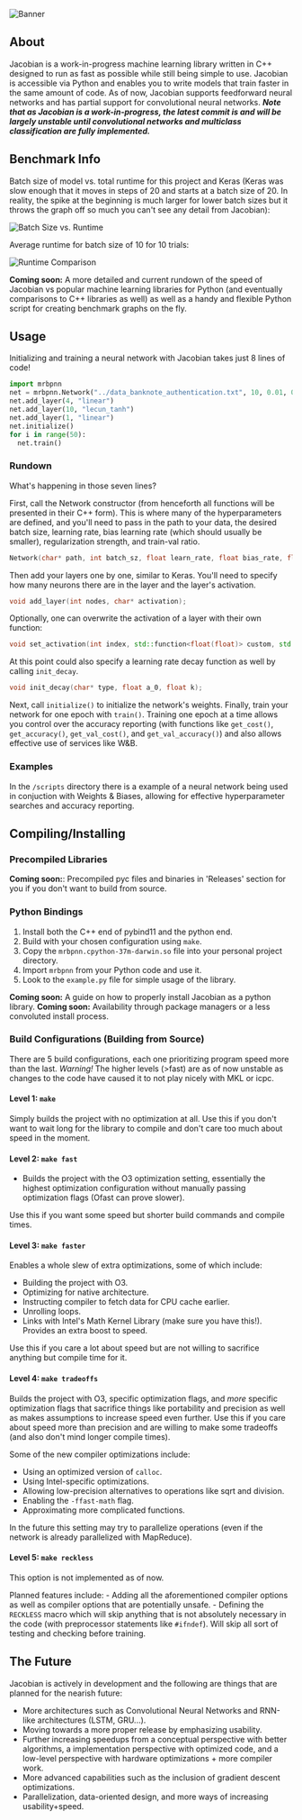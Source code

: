 ![Banner](./pictures/banner.png)

## About
Jacobian is a work-in-progress machine learning library written in C++ designed to run as fast as possible while still being simple to use. Jacobian is accessible via Python and enables you to write models that train faster in the same amount of code. As of now, Jacobian supports feedforward neural networks and has partial support for convolutional neural networks. ***Note that as Jacobian is a work-in-progress, the latest commit is and will be largely unstable until convolutional networks and multiclass classification are fully implemented.***

## Benchmark Info

Batch size of model vs. total runtime for this project and Keras (Keras was slow enough that it moves in steps of 20 and starts at a batch size of 20. In reality, the spike at the beginning is much larger for lower batch sizes but it throws the graph off so much you can't see any detail from Jacobian):

![Batch Size vs. Runtime](./pictures/batch_size.png)

Average runtime for batch size of 10 for 10 trials:

![Runtime Comparison](./pictures/runtime.png)

**Coming soon:** A more detailed and current rundown of the speed of Jacobian vs popular machine learning libraries for Python (and eventually comparisons to C++ libraries as well) as well as a handy and flexible Python script for creating benchmark graphs on the fly.


## Usage

Initializing and training a neural network with Jacobian takes just 8 lines of code!
```python
import mrbpnn
net = mrbpnn.Network("../data_banknote_authentication.txt", 10, 0.01, 0.001, 0.5, 0.75)
net.add_layer(4, "linear")
net.add_layer(10, "lecun_tanh")
net.add_layer(1, "linear")
net.initialize()
for i in range(50):
  net.train()
```

### Rundown
What's happening in those seven lines?

First, call the Network constructor (from henceforth all functions will be presented in their C++ form). This is where many of the hyperparameters are defined, and you'll need to pass in the path to your data, the desired batch size, learning rate, bias learning rate (which should usually be smaller), regularization strength, and train-val ratio.
```c++
Network(char* path, int batch_sz, float learn_rate, float bias_rate, float l, float ratio);
```

Then add your layers one by one, similar to Keras. You'll need to specify how many neurons there are in the layer and the layer's activation. 
```c++
void add_layer(int nodes, char* activation);
```
Optionally, one can overwrite the activation of a layer with their own function:
```c++
void set_activation(int index, std::function<float(float)> custom, std::function<float(float)> custom_deriv); 
```
At this point could also specify a learning rate decay function as well by calling `init_decay`. 
```c++
void init_decay(char* type, float a_0, float k); 
```
Next, call `initialize()` to initialize the network's weights.
Finally, train your network for one epoch with `train()`. Training one epoch at a time allows you control over the accuracy reporting (with functions like `get_cost()`, `get_accuracy()`, `get_val_cost()`, and `get_val_accuracy()`) and also allows effective use of services like W&B.

### Examples
In the `/scripts` directory there is a example of a neural network being used in conjuction with Weights & Biases, allowing for effective hyperparameter searches and accuracy reporting.

## Compiling/Installing

### Precompiled Libraries
**Coming soon:**: Precompiled pyc files and binaries in 'Releases' section for you if you don't want to build from source.

### Python Bindings

1. Install both the C++ end of pybind11 and the python end.
2. Build with your chosen configuration using `make`.
3. Copy the `mrbpnn.cpython-37m-darwin.so` file into your personal project directory.
4. Import `mrbpnn` from your Python code and use it.
5. Look to the `example.py` file for simple usage of the library.

**Coming soon:** A guide on how to properly install Jacobian as a python library.
**Coming soon:** Availability through package managers or a less convoluted install process.

### Build Configurations (Building from Source)

There are 5 build configurations, each one prioritizing program speed more than the last. *Warning!* The higher levels (>fast) are as of now unstable as changes to the code have caused it to not play nicely with MKL or icpc.

#### Level 1: `make`
Simply builds the project with no optimization at all. Use this if you don't want to wait long for the library to compile and don't care too much about speed in the moment.

#### Level 2: `make fast`
  - Builds the project with the O3 optimization setting, essentially the highest optimization configuration without manually passing optimization flags (Ofast can prove slower). 

Use this if you want some speed but shorter build commands and compile times.

#### Level 3: `make faster`
Enables a whole slew of extra optimizations, some of which include:
  - Building the project with O3.
  - Optimizing for native architecture.
  - Instructing compiler to fetch data for CPU cache earlier.
  - Unrolling loops.
  - Links with Intel's Math Kernel Library (make sure you have this!). Provides an extra boost to speed. 
  
  Use this if you care a lot about speed but are not willing to sacrifice anything but compile time for it.

#### Level 4: `make tradeoffs`
Builds the project with O3, specific optimization flags, and *more* specific optimization flags that sacrifice things like portability and precision as well as makes assumptions to increase speed even further. Use this if you care about speed more than precision and are willing to make some tradeoffs (and also don't mind longer compile times).

Some of the new compiler optimizations include:
   - Using an optimized version of `calloc`.
   - Using Intel-specific optimizations.
   - Allowing low-precision alternatives to operations like sqrt and division.
   - Enabling the `-ffast-math` flag.
   - Approximating more complicated functions.

In the future this setting may try to parallelize operations (even if the network is already parallelized with MapReduce).

#### Level 5: `make reckless`
This option is not implemented as of now.

Planned features include:
    - Adding all the aforementioned compiler options as well as compiler options that are potentially unsafe. 
    - Defining the `RECKLESS` macro which will skip anything that is not absolutely necessary in the code (with preprocessor statements like `#ifndef`). Will skip all sort of testing and checking before training.

## The Future

Jacobian is actively in development and the following are things that are planned for the nearish future:
- More architectures such as Convolutional Neural Networks and RNN-like architectures (LSTM, GRU...).
- Moving towards a more proper release by emphasizing usability.
- Further increasing speedups from a conceptual perspective with better algorithms, a implementation perspective with optimized code, and a low-level perspective with hardware optimizations + more compiler work.
- More advanced capabilities such as the inclusion of gradient descent optimizations.
- Parallelization, data-oriented design, and more ways of increasing usability+speed.
